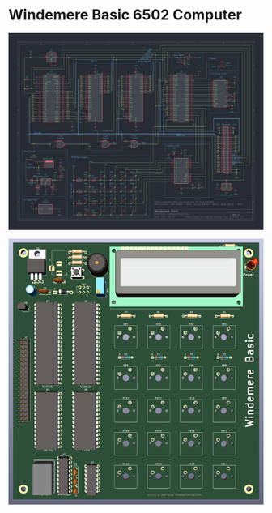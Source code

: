 # Windemere Basic 6502 Computer

![Schematic](KiCad/windemere-basic.svg)

![PCB](KiCad/windemere-basic.png)